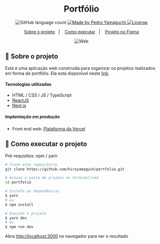 <h1 align="center">
  Portfólio
</h1>

<p align="center">
  <img alt="GitHub language count" src="https://img.shields.io/github/languages/count/hiroyamaguch/portfolio?color=04D361">

  <a href="https://pedroyamaguchi.dev/">
    <img alt="Made by Pedro Yamaguchi" src="https://img.shields.io/badge/made%20by-Pedro%20Yamaguchi-04D361">
  </a>
  
  <a href="./LICENSE">
    <img alt="License" src="https://img.shields.io/badge/license-MIT-04D361">
  </a>  
</p>

<p align="center">
  <a href="#memo-sobre-o-projeto">Sobre o projeto</a>&nbsp;&nbsp;&nbsp;|&nbsp;&nbsp;&nbsp;
  <a href="#rocket-como-executar-o-projeto">Como executar</a>&nbsp;&nbsp;&nbsp;|&nbsp;&nbsp;&nbsp;
  <a href="https://www.figma.com/file/pKv4HdDnafeXNm1h4LYb07/Web?node-id=0%3A1">Projeto no Figma</a>
</p>

<p align="center">
  <img alt="Web" src="https://github.com/hiroyamaguch/assets/blob/6872bbc2f64ab9e53b83d9cab3f41753f898c5ce/dev_page/web1.png">
</p>

## :memo: Sobre o projeto
Está é uma aplicação web construída para organizar os projetos realizados em forma de portfólio. Ela está disponível neste [link](https://pedroyamaguchi.dev/).

#### Tecnologias utilizadas
- HTML / CSS / JS / TypeScript
- [ReactJS](https://pt-br.reactjs.org/)
- [Next.js](https://nextjs.org/)

##### Implantação em produção
- Front end web: [Plataforma da Vercel](https://vercel.com)

## :rocket: Como executar o projeto
Pré-requisitos: npm / yarn

```bash
# Clone este repositório
git clone https://github.com/hiroyamaguch/portfolio.git

# Acesse a pasta do projeto no terminal/cmd
cd portfolio

# Instale as dependências
$ yarn
# ou
$ npm install

# Execute o projeto
$ yarn dev
# ou
$ npm run dev

```

Abra [http://localhost:3000](http://localhost:3000) no navegador para ver o resultado
